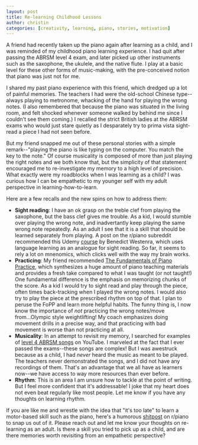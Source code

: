 ```yaml
---
layout: post
title: Re-learning Childhood Lessons
author: christin
categories: [creativity, learning, piano, stories, motivation]
---
```

A friend had recently taken up the piano again after learning as a child, and I was reminded of my childhood piano learning experience. I had quit after passing the ABRSM level 4 exam, and later picked up other instruments such as the saxophone, the ukulele, and the native flute. I play at a basic level for these other forms of music-making, with the pre-conceived notion that piano was just not for me.

I shared my past piano experience with this friend, which dredged up a lot of painful memories. The teachers I had were the old-school Chinese type--always playing to metronome, whacking of the hand for playing the wrong notes. (I also remembered that because the piano was situated in the living room, and felt shocked whenever someone walked by behind me since I couldn't see them coming.) I recalled the strict British ladies at the ABRSM exams who would just stare quietly as I desparately try to prima vista sight-read a piece I had not seen before.

But my friend snapped me out of these personal stories with a simple remark--"playing the piano is like typing on the computer. You match the key to the note." Of course musicality is composed of more than just playing the right notes and we both know that, but the simplicity of that statement encouraged me to re-investigate my memory to a high level of precision. What exactly were my roadblocks when I was learning as a child? I was curious how I can be empathetic to my younger self with my adult perspective in learning-how-to-learn.

Here are a few recalls and the new spins on how to address them:

- **Sight reading**: I have an ok grasp on the treble clef from playing the saxophone, but the bass clef gives me trouble. As a kid, I would stumble over playing the wrong note, and inadvertantly keep playing the same wrong note repeatedly. As an adult I see that it is a skill that should be learned separately from playing. A post on the r/piano subreddit recommended this Udemy [course](https://www.udemy.com/course/sight-reading/) by Benedict Westenra, which uses language learning as an analogue for sight reading. So far, it seems to rely a lot on mnenomics, which clicks well with the way my brain works.
- **Practicing**: My friend recommended [The Fundamentals of Piano Practice](https://pianopractice.org), which synthesizes a huge amount of piano teaching materials and provides a fresh take compared to what I was taught (or not taught!) One fundamental difference is the emphasis on memorizing chunks of the score. As a kid I would try to sight read and play through the piece, often times back-tracking when I played the wrong notes. I would also try to play the piece at the prescribed rhythm on top of that. I plan to peruse the FoPP and learn more helpful habits. The funny thing is, I now know the importance of *not* practicing the wrong notes/move from...Olympic style weightlifting! My coach emphasizes doing movement drills in a precise way, and that practicing with bad movement is worse than not practicing at all. 
- **Musicality**: In an attempt to revisit my memory, I searched for examples of [level 4 ABRSM songs](https://www.youtube.com/watch?v=olERs-9KPek) on YouTube. I marveled at the fact that I ever passed the exams--these songs are complex! But I was awestruck because as a child, I had *never* heard the music as meant to be played. The teachers never demonstrated the songs, and I did not have any recordings of them. That's an advantage that we all have as learners now--we have access to way more resources than ever before.
- **Rhythm**: This is an area I am unsure how to tackle at the point of writing. But I feel more confident that it's addressable! I joke that my heart does not even beat regularly like most people. Let me know if you have any thoughts on learning rhythm.

If you are like me and wrestle with the idea that "it's too late" to learn a motor-based skill such as the piano, here's a humorous [shitpost](https://us.reddit.com/r/piano/comments/30f8ob/is_it_too_late_to_start_playing/) on r/piano to snap us out of it. Please reach out and let me know your thoughts on re-learning as an adult. Is there a skill you tried to pick up as a child, and are there memories worth revisiting from an empathetic perspective?
